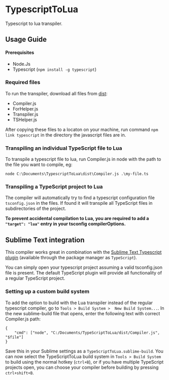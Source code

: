 # TypescriptToLua
Typescript to lua transpiler.

## Usage Guide

#### Prerequisites
- Node.Js
- Typescript (`npm install -g typescript`)

### Required files
To run the transpiler, download all files from [dist](https://github.com/Perryvw/TypescriptToLua/tree/master/dist):
- Compiler.js
- ForHelper.js
- Transpiler.js
- TSHelper.js

After copying these files to a locaton on your machine, run command `npm link typescript` in the directory the javascript files are in.

### Transpiling an individual TypeScript file to Lua
To transpile a typescript file to lua, run Compiler.js in node with the path to the file you want to compile, eg:

`node C:\Documents\TypescriptToLua\dist\Compiler.js .\my-file.ts`

### Transpiling a TypeScript project to Lua
The compiler will automatically try to find a typescript configuration file `tsconfig.json` in the files. If found it will transpile all TypeScript files in subdirectories of the project.

**To prevent accidental compilation to Lua, you are required to add a `"target": "lua"` entry in your tsconfig compilerOptions.**

## Sublime Text integration
This compiler works great in combination with the [Sublime Text Typescript plugin](https://github.com/Microsoft/TypeScript-Sublime-Plugin) (available through the package manager as `TypeScript`).

You can simply open your typescript project assuming a valid tsconfig.json file is present. The default TypeScript plugin will provide all functionality of a regular TypeScript project.

### Setting up a custom build system
To add the option to build with the Lua transpiler instead of the regular typescript compiler, go to `Tools > Build System >  New Build System...`. In the new sublime-build file that opens, enter the following text with correct Compiler.js path:

```
{
    "cmd": ["node", "C:/Documents/TypeScriptToLua/dist/Compiler.js", "$file"]
}
```
Save this in your Sublime settings as a `TypeScriptToLua.sublime-build`. You can now select the TypeScriptToLua build system in `Tools > Build System` to build using the normal hotkey (`ctrl+B`), or if you have multiple TypeScript projects open, you can choose your compiler before building by pressing `ctrl+shift+B`.
